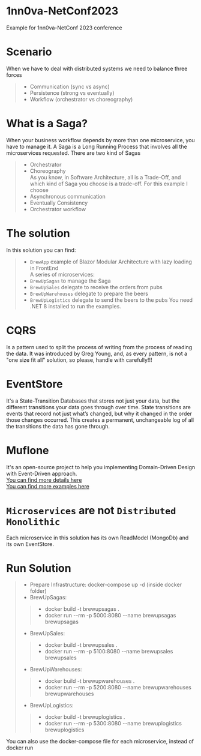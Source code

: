 # 1nn0va-NetConf2023
Example for 1nn0va-NetConf 2023 conference


# Scenario
When we have to deal with distributed systems we need to balance three forces 
> - Communication (sync vs async)
> - Persistence (strong vs eventually)
> - Workflow (orchestrator vs choreography)


# What is a Saga?
When your business workflow depends by more than one microservice, you have to manage it.
A Saga is a Long Running Process that involves all the microservices requested. There are two kind of Sagas
> - Orchestrator  
> - Choreography  
As you know, in Software Architecture, all is a Trade-Off, and which kind of Saga you choose is a trade-off.
For this example I choose 
> - Asynchronous communication
> - Eventually Consistency
> - Orchestrator workflow

# The solution
In this solution you can find:  
> - `BrewApp` example of Blazor Modular Architecture with lazy loading in FrontEnd  
A series of microservices: 
> - `BrewUpSagas` to manage the Saga  
> - `BrewUpSales` delegate to receive the orders from pubs  
> - `BrewUpWarehouses` delegate to prepare the beers  
> - `BrewUpLogistics` delegate to send the beers to the pubs
You need .NET 8 installed to run the examples.

# CQRS
Is a pattern used to split the process of writing from the process of reading the data.
It was introduced by Greg Young, and, as every pattern, is not a "one size fit all" solution, so please, handle with carefully!!!

# EventStore
It's a State-Transition Databases that stores not just your data, but the different transitions your data goes through over time. State transitions are events that record not just what’s changed, but why it changed in the order those changes occurred. This creates a permanent, unchangeable log of all the transitions the data has gone through.

# Muflone
It's an open-source project to help you implementing Domain-Driven Design with Event-Driven approach.  
[You can find more details here](https://github.com/cqrs-muflone)  
[You can find more examples here](https://github.com/brewup)  


# `Microservices` are not `Distributed Monolithic`
Each microservice in this solution has its own ReadModel (MongoDb) and its own EventStore.

# Run Solution
> - Prepare Infrastructure: docker-compose up -d (inside docker folder)  
> - BrewUpSagas:
> > - docker build -t brewupsagas .
> > - docker run --rm -p 5000:8080 --name brewupsagas brewupsagas
> - BrewUpSales:
> > - docker build -t brewupsales .
> > - docker run --rm -p 5100:8080 --name brewupsales brewupsales
> - BrewUpWarehouses:
> > - docker build -t brewupwarehouses .
> > - docker run --rm -p 5200:8080 --name brewupwarehouses brewupwarehouses
> - BrewUpLogistics:
> > - docker build -t brewuplogistics .
> > - docker run --rm -p 5300:8080 --name brewuplogistics brewuplogistics

You can also use the docker-compose file for each microservice, instead of docker run

